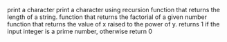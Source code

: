 print a character
print a character using recursion
function that returns the length of a string.
function that returns the factorial of a given number
function that returns the value of x raised to the power of y.
 returns 1 if the input integer is a prime number, otherwise return 0

